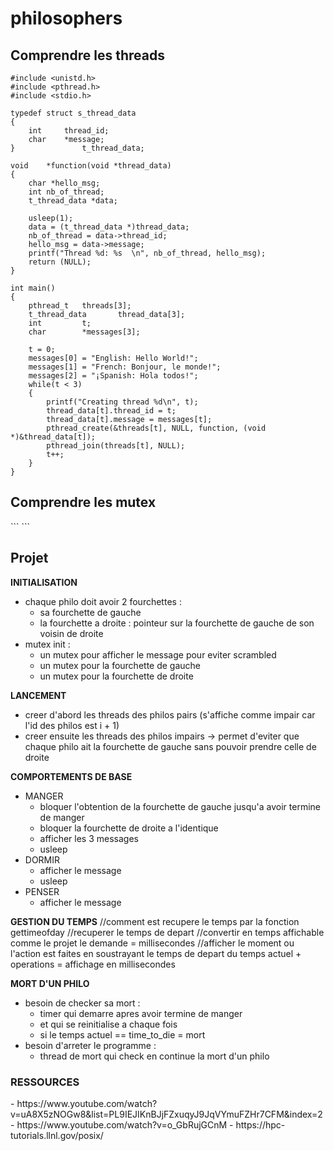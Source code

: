 # philosophers

<h2>Comprendre les threads</h2>

```
#include <unistd.h>
#include <pthread.h>
#include <stdio.h>

typedef struct s_thread_data
{
	int		thread_id;
	char	*message;
}				t_thread_data;

void	*function(void *thread_data)
{	
	char *hello_msg;
	int	nb_of_thread;
	t_thread_data *data;

	usleep(1);
	data = (t_thread_data *)thread_data;
	nb_of_thread = data->thread_id;
	hello_msg = data->message;
	printf("Thread %d: %s  \n", nb_of_thread, hello_msg);
	return (NULL);
}

int main()
{
	pthread_t	threads[3];
	t_thread_data		thread_data[3];
	int 		t;
	char 		*messages[3];

	t = 0;
	messages[0] = "English: Hello World!";
	messages[1] = "French: Bonjour, le monde!";
	messages[2] = "¡Spanish: Hola todos!";
	while(t < 3)
	{
		printf("Creating thread %d\n", t);
		thread_data[t].thread_id = t;
  		thread_data[t].message = messages[t];
		pthread_create(&threads[t], NULL, function, (void *)&thread_data[t]);
		pthread_join(threads[t], NULL);
		t++;
	}
}
```

<h2>Comprendre les mutex</h2>
```
```

<h2>Projet</h2>

__INITIALISATION__

- chaque philo doit avoir 2 fourchettes : 
	- sa fourchette de gauche 
	- la fourchette a droite : pointeur sur la fourchette de gauche de son voisin de droite 
- mutex init :
	- un mutex pour afficher le message pour eviter scrambled
	- un mutex pour la fourchette de gauche
	- un mutex pour la fourchette de droite 

__LANCEMENT__

- creer d'abord les threads des philos pairs (s'affiche comme impair car l'id des philos est i + 1)
- creer ensuite les threads des philos impairs
	-> permet d'eviter que chaque philo ait la fourchette de gauche sans pouvoir prendre celle de droite

__COMPORTEMENTS DE BASE__
- MANGER 
	- bloquer l'obtention de la fourchette de gauche jusqu'a avoir termine de manger
	- bloquer la fourchette de droite a l'identique
	- afficher les 3 messages
	- usleep 
- DORMIR
	- afficher le message
	- usleep 
- PENSER
	- afficher le message 

__GESTION DU TEMPS__
//comment est recupere le temps par la fonction gettimeofday 
//recuperer le temps de depart
//convertir en temps affichable comme le projet le demande = millisecondes
//afficher le moment ou l'action est faites en soustrayant le temps de depart du temps actuel + operations = affichage en millisecondes 

__MORT D'UN PHILO__
- besoin de checker sa mort : 
	- timer qui demarre apres avoir termine de manger 
	- et qui se reinitialise a chaque fois
	- si le temps actuel == time_to_die = mort 
- besoin d'arreter le programme : 
	- thread de mort qui check en continue la mort d'un philo 

<h3>RESSOURCES</h3>
- https://www.youtube.com/watch?v=uA8X5zNOGw8&list=PL9IEJIKnBJjFZxuqyJ9JqVYmuFZHr7CFM&index=2
- https://www.youtube.com/watch?v=o_GbRujGCnM
- https://hpc-tutorials.llnl.gov/posix/  

